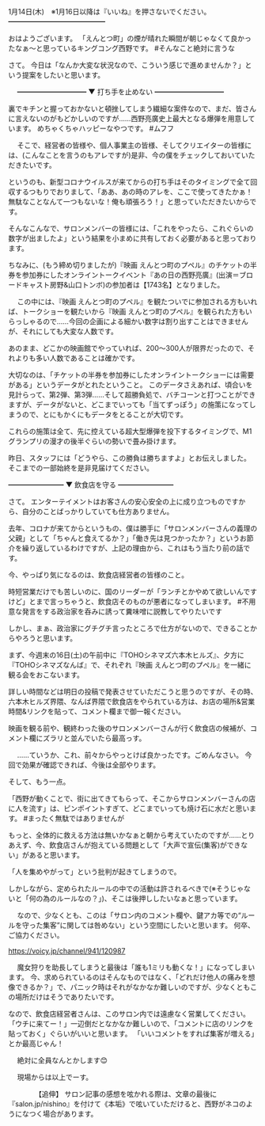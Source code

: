 1月14日(木)　※1月16日以降は『いいね』を押さないでください。
━━━━━━━━━━━━━━

おはようございます。
「えんとつ町」の煙が晴れた瞬間が朝じゃなくて良かったなぁ～と思っているキングコング西野です。
#そんなこと絶対に言うな

さて。
今日は「なんか大変な状況なので、こういう感じで進めませんか？」という提案をしたいと思います。

　
━━━━━━━━━━
▼ 打ち手を止めない
━━━━━━━━━━

裏でキチンと握っておかないと頓挫してしまう繊細な案件なので、まだ、皆さんに言えないのがもどかしいのですが……西野亮廣史上最大となる爆弾を用意しています。
めちゃくちゃハッピーなやつです。
#ムフフ

　
そこで、経営者の皆様や、個人事業主の皆様、そしてクリエイターの皆様には、(こんなことを言うのもアレですが)是非、今の僕をチェックしておいていただきたいです。

というのも、新型コロナウイルスが来てからの打ち手はそのタイミングで全て回収するつもりでおりまして、「ああ、あの時のアレを、ここで使ってきたかぁ！無駄なことなんて一つもないな！俺も頑張ろう！」と思っていただきたいからです。

そんなこんなで、サロンメンバーの皆様には、「これをやったら、これぐらいの数字が出ましたよ」という結果を小まめに共有しておく必要があると思っております。

ちなみに、(もう締め切りましたが)『映画 えんとつ町のプペル』のチケットの半券を参加券にしたオンライントークイベント『あの日の西野亮廣』(出演＝ブロードキャスト房野&山口トンボ)の参加者は【1743名】となりました。

　
この中には、『映画 えんとつ町のプペル』を観たついでに参加される方もいれば、トークショーを観たいから『映画 えんとつ町のプペル』を観られた方もいらっしゃるので……今回の企画による細かい数字は割り出すことはできませんが、それにしても大変な人数です。

あのまま、どこかの映画館でやっていれば、200～300人が限界だったので、それよりも多い人数であることは確かです。

大切なのは、「チケットの半券を参加券にしたオンライントークショーには需要がある」というデータがとれたということ。
このデータさえあれば、頃合いを見計らって、第2弾、第3弾……そして超勝負処で、バチコーンと打つことができますが、データがないと、どこまでいっても「当てずっぽう」の施策になってしまうので、とにもかくにもデータをとることが大切です。

これらの施策は全て、先に控えている超大型爆弾を投下するタイミングで、M1グランプリの漫才の後半ぐらいの勢いで畳み掛けます。

昨日、スタッフには「どうやら、この勝負は勝ちますよ」とお伝えしました。
そこまでの一部始終を是非見届けてください。

━━━━━━━━
▼ 飲食店を守る
━━━━━━━━

さて。
エンターテイメントはお客さんの安心安全の上に成り立つものですから、自分のことばっかりしていても仕方ありません。

去年、コロナが来てからというもの、僕は勝手に「サロンメンバーさんの義理の父親」として「ちゃんと食えてるか？」「働き先は見つかったか？」というお節介を繰り返しているわけですが、上記の理由から、これはもう当たり前の話です。

今、やっぱり気になるのは、飲食店経営者の皆様のこと。

時短営業だけでも苦しいのに、国のリーダーが「ランチとかやめて欲しいんですけど」とまで言っちゃうと、飲食店そのものが悪者になってしまいます。
#不用意な発言をする政治家を呑みに誘って糞味噌に説教してやりたいです

しかし、まぁ、政治家にグチグチ言ったところで仕方がないので、できることからやろうと思います。

まず、今週末の16日(土)の午前中に『TOHOシネマズ六本木ヒルズ』、夕方に『TOHOシネマズなんば』で、それぞれ『映画 えんとつ町のプペル』を一緒に観る会をおこないます。

詳しい時間などは明日の投稿で発表させていただこうと思うのですが、その時、六本木ヒルズ界隈、なんば界隈で飲食店をやられている方は、お店の場所&営業時間&リンクを貼って、コメント欄まで御一報ください。

映画を観る前や、観終わった後のサロンメンバーさんが行く飲食店の候補が、コメント欄にズラリと並んでいたら最高っす。

　
……ていうか、これ、前々からやっとけば良かったです。ごめんなさい。
今回で効果が確認できれば、今後は全部やります。

そして、もう一点。

「西野が動くことで、街に出てきてもらって、そこからサロンメンバーさんの店に人を流す」は、ピンポイントすぎて、どこまでいっても焼け石に水だと思います。
#まったく無駄ではありませんが

もっと、全体的に救える方法は無いかなぁと朝から考えていたのですが……とりあえず、今、飲食店さんが抱えている問題として「大声で宣伝(集客)ができない」があると思います。

「人を集めやがって」という批判が起きてしまうので。

しかしながら、定められたルールの中での活動は許されるべきで(※そうじゃないと「何の為のルールなの？」)、そこは後押ししたいなぁと思っています。

　
なので、少なくとも、このは「サロン内のコメント欄や、鍵アカ等での“ルールを守った集客”に関しては咎めない」という空間にしたいと思います。
何卒、ご協力ください。

https://voicy.jp/channel/941/120987

　
魔女狩りを助長してしまうと最後は「誰も1ミリも動くな！」になってしまいます。
今、求められているのはそんなものではなく、「どれだけ他人の痛みを想像できるか？」で、パニック時はそれがなかなか難しいのですが、少なくともこの場所だけはそうでありたいです。

なので、飲食店経営者さんは、このサロン内では遠慮なく営業してください。
「ウチに来てー！」一辺倒だとなかなか難しいので、「コメントに店のリンクを貼っておく」ぐらいがいいと思います。
「いいコメントをすれば集客が増える」とか最高じゃん！

　
絶対に全員なんとかします😊

　
現場からは以上でーす。

　
　
　
【追伸】
サロン記事の感想を呟かれる際は、文章の最後に『salon.jp/nishino』を付けて《本垢》で呟いていただけると、西野がネコのようになつく場合があります。
